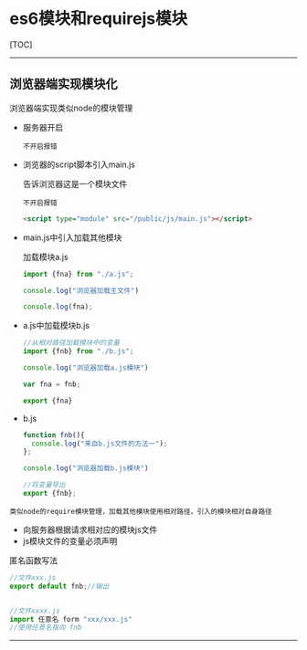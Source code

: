 # es6模块和requirejs模块

[TOC]

***

## 浏览器端实现模块化

浏览器端实现类似node的模块管理

+ 服务器开启

  `不开启报错`

+ 浏览器的script脚本引入main.js

  告诉浏览器这是一个模块文件

  `不开启报错`

  ```html
  <script type="module" src="/public/js/main.js"></script>
  ```

+ main.js中引入加载其他模块

  加载模块a.js

  ```js
  import {fna} from "./a.js";
  
  console.log("浏览器加载主文件")
  
  console.log(fna);
  
  ```

+ a.js中加载模块b.js

  ```js
  //从相对路径加载模块中的变量
  import {fnb} from "./b.js";
  
  console.log("浏览器加载a.js模块")
  
  var fna = fnb;
  
  export {fna}
  ```

+ b.js

  ```js
  function fnb(){
  	console.log("来自b.js文件的方法一");
  };
  
  console.log("浏览器加载b.js模块")
  
  //将变量导出
  export {fnb};
  ```

`类似node的require模块管理，加载其他模块使用相对路径，引入的模块相对自身路径`

+ 向服务器根据请求相对应的模块js文件
+ js模块文件的变量必须声明

匿名函数写法

```js
//文件xxx.js
export default fnb;//输出


//文件xxxx.js
import 任意名 form "xxx/xxx.js"
//使用任意名指向 fnb
```



***


  